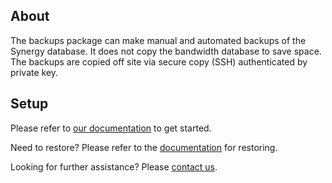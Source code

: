 ## About

The backups package can make manual and automated backups of the Synergy database. It does not copy the bandwidth database to save space. The backups are copied off site via secure copy (SSH) authenticated by private key.

## Setup

Please refer to [our documentation](https://kb.synergycp.com/docs/backuprestore/backup/) to get started.

Need to restore? Please refer to the [documentation](https://kb.synergycp.com/docs/backuprestore/restore/) for restoring.

Looking for further assistance? Please [contact us](https://kb.synergycp.com/#contacting-support).
